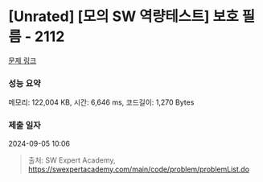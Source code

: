 # [Unrated] [모의 SW 역량테스트] 보호 필름 - 2112 

[문제 링크](https://swexpertacademy.com/main/code/problem/problemDetail.do?contestProbId=AV5V1SYKAaUDFAWu) 

### 성능 요약

메모리: 122,004 KB, 시간: 6,646 ms, 코드길이: 1,270 Bytes

### 제출 일자

2024-09-05 10:06



> 출처: SW Expert Academy, https://swexpertacademy.com/main/code/problem/problemList.do
